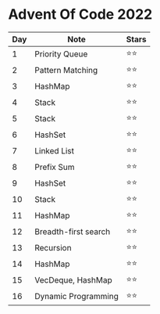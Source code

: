 # Advent Of Code 2022

| Day | Note                 | Stars        |
| --- | -------------------- | ------------ |
| 1   | Priority Queue       | :star::star: |
| 2   | Pattern Matching     | :star::star: |
| 3   | HashMap              | :star::star: |
| 4   | Stack                | :star::star: |
| 5   | Stack                | :star::star: |
| 6   | HashSet              | :star::star: |
| 7   | Linked List          | :star::star: |
| 8   | Prefix Sum           | :star::star: |
| 9   | HashSet              | :star::star: |
| 10  | Stack                | :star::star: |
| 11  | HashMap              | :star::star: |
| 12  | Breadth-first search | :star::star: |
| 13  | Recursion            | :star::star: |
| 14  | HashMap              | :star::star: |
| 15  | VecDeque, HashMap    | :star::star: |
| 16  | Dynamic Programming  | :star::star: |
